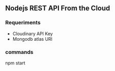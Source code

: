 ## Nodejs REST API From the Cloud

### Requeriments

- Cloudinary API Key
- Mongodb atlas URI

### commands

npm start
